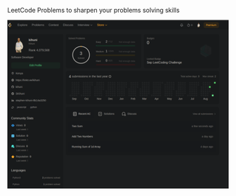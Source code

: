 LeetCode Problems to sharpen your problems solving skills


![](https://github.com/kihuni/LeetCode/blob/main/Screenshot%20from%202023-09-03%2004-25-26.png)
